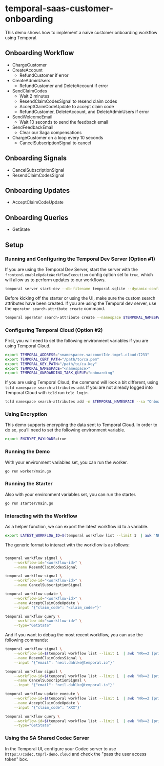 # temporal-saas-customer-onboarding

This demo shows how to implement a naive customer onboarding workflow using Temporal.

## Onboarding Workflow

- ChargeCustomer
- CreateAccount
  - RefundCustomer if error
- CreateAdminUsers
  - RefundCustomer and DeleteAccount if error
- SendClaimCodes
  - Wait 2 minutes
  - ResendClaimCodesSignal to resend claim codes
  - AcceptClaimCodeUpdate to accept claim code
  - RefundCustomer, DeleteAccount, and DeleteAdminUsers if error
- SendWelcomeEmail
  - Wait 10 seconds to send the feedback email
- SendFeedbackEmail
  - Clear our Saga compensations
- ChargeCustomer on a loop every 10 seconds
  - CancelSubscriptionSignal to cancel

## Onboarding Signals

- CancelSubscriptionSignal
- ResendClaimCodesSignal

## Onboarding Updates

- AcceptClaimCodeUpdate

## Onboarding Queries

- GetState

## Setup

### Running and Configuring the Temporal Dev Server (Option #1)

If you are using the Temporal Dev Server, start the server with the `frontend.enableUpdateWorkflowExecution` config
option set to `true`, which will allow us to perform updates to our workflows.

```bash
temporal server start-dev --db-filename temporal.sqlite --dynamic-config-value frontend.enableUpdateWorkflowExecution=true
```

Before kicking off the starter or using the UI, make sure the custom search attributes have been
created. If you are using the Temporal dev server, use the `operator search-attribute create`
command.

```bash
temporal operator search-attribute create --namespace $TEMPORAL_NAMESPACE --name OnboardingStatus --type text
```

### Configuring Temporal Cloud (Option #2)

First, you will need to set the following environment variables if you are using Temporal Cloud.

```bash
export TEMPORAL_ADDRESS="<namespace>.<accountId>.tmprl.cloud:7233"
export TEMPORAL_CERT_PATH="/path/to/ca.pem"
export TEMPORAL_KEY_PATH="/path/to/ca.key"
export TEMPORAL_NAMESPACE="<namespace>"
export TEMPORAL_ONBOARDING_TASK_QUEUE="onboarding"
```

If you are using Temporal Cloud, the command will look a bit different, using `tcld namespace search-attributes-add`.
If you are not already logged into Temporal Cloud with `tcld` run `tcld login`.

```bash
tcld namespace search-attributes add -n $TEMPORAL_NAMESPACE --sa "OnboardingStatus=Text"
```

### Using Encryption

This demo supports encrypting the data sent to Temporal Cloud. In order to do so, you'll need to set the following environment variable.

```bash
export ENCRYPT_PAYLOADS=true
```

### Running the Demo

With your environment variables set, you can run the worker.

```bash
go run worker/main.go
```

### Running the Starter

Also with your environment variables set, you can run the starter.

```bash
go run starter/main.go
```

### Interacting with the Workflow

As a helper function, we can export the latest workflow id to a variable.

```bash
export LATEST_WORKFLOW_ID=$(temporal workflow list --limit 1  | awk 'NR==2 {print $2}')
```

The generic format to interact with the workflow is as follows:

```bash

temporal workflow signal \
    --workflow-id="<workflow-id>" \
    --name ResendClaimCodesSignal

temporal workflow signal \
    --workflow-id="<workflow-id>" \
    --name CancelSubscriptionSignal

temporal workflow update \
    --workflow-id="<workflow-id>" \
    --name AcceptClaimCodeUpdate \
    --input '{"claim_code": "<claim_code>"}'

temporal workflow query \
    --workflow-id="<workflow-id>" \
    --type="GetState"
```

And if you want to debug the most recent workflow, you can use the following commands:

```bash
temporal workflow signal \
    --workflow-id=$(temporal workflow list --limit 1  | awk 'NR==2 {print $2}') \
    --name ResendClaimCodesSignal \
    --input '{"email": "neil.dahlke@temporal.io"}'

temporal workflow signal \
    --workflow-id=$(temporal workflow list --limit 1  | awk 'NR==2 {print $2}') \
    --name CancelSubscriptionSignal \
    --input '{"email": "neil.dahlke@temporal.io"}'

temporal workflow update execute \
    --workflow-id=$(temporal workflow list --limit 1  | awk 'NR==2 {print $2}') \
    --name AcceptClaimCodeUpdate \
    --input '{"claim_code": "XXX"}'

temporal workflow query \
    --workflow-id=$(temporal workflow list --limit 1  | awk 'NR==2 {print $2}') \
    --type="GetState"
```

### Using the SA Shared Codec Server

In the Temporal UI, configure your Codec server to use `https://codec.tmprl-demo.cloud` and check
the "pass the user access token" box.
